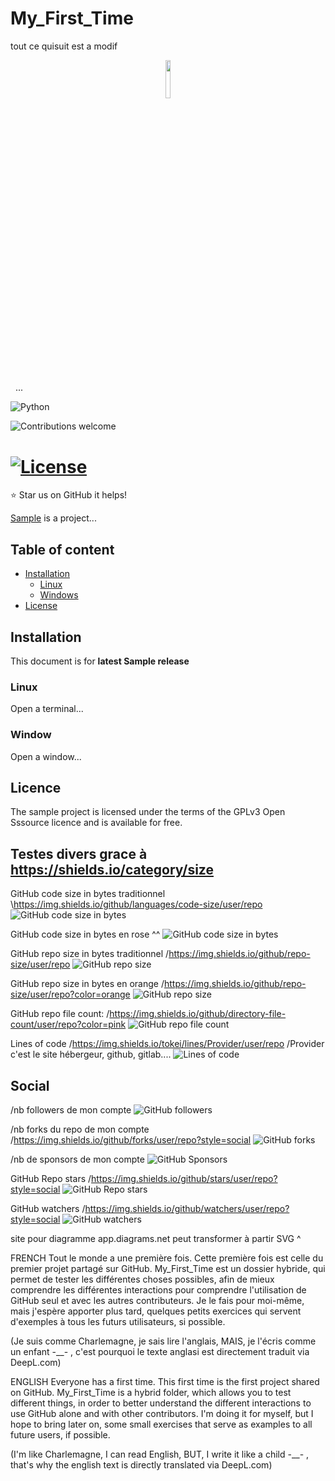 # My_First_Time

tout ce quisuit est a modif

<p align="center"><img width=12.5% src="https://github.com/user/mon_projet/blob/master/images/logo.jpeg"></p>

<p align="center"><img width=35% srce="https://github.com/user/mon_projet/blob/master/images/title.png"></p>

&nbsp;&nbsp;...

![Python](https://img.shields.io/badge/python-v3.8+-blue.svg)

![Contributions welcome](https://img.shields.io/badge/contributions-welcomeorange.svg)

[![License](https://img.shields.io/badge/license-GPLv3-blue.svg)](https://www.gnu.org/licenses/gp1-3.0.fr.html)
&nbsp;
=======

:star: Star us on GitHub it helps! 

[Sample](http://sampleproject.com) is a project...

## Table of content
- [Installation](#installation)
	- [Linux](#linux)
	- [Windows](#windows)
- [License](#license)

## Installation
This document is for **latest Sample release**

### Linux
Open a terminal...

### Window
Open a window...

## Licence
The sample project is licensed under the terms of the GPLv3 Open Sssource licence and is available for free.







## Testes divers grace à https://shields.io/category/size
GitHub code size in bytes traditionnel
\https://img.shields.io/github/languages/code-size/user/repo
![GitHub code size in bytes](https://img.shields.io/github/languages/code-size/Arzyon/My_First_Time)

GitHub code size in bytes en rose ^^
![GitHub code size in bytes](https://img.shields.io/github/languages/code-size/Arzyon/My_First_Time?color=pink)

GitHub repo size in bytes traditionnel
/https://img.shields.io/github/repo-size/user/repo
![GitHub repo size](https://img.shields.io/github/repo-size/Arzyon/My_First_Time)

GitHub repo size in bytes en orange
/https://img.shields.io/github/repo-size/user/repo?color=orange
![GitHub repo size](https://img.shields.io/github/repo-size/Arzyon/My_First_Time?color=orange)


GitHub repo file count:
/https://img.shields.io/github/directory-file-count/user/repo?color=pink
![GitHub repo file count](https://img.shields.io/github/directory-file-count/Arzyon/My_First_Time?color=pink)



Lines of code
/https://img.shields.io/tokei/lines/Provider/user/repo
/Provider c'est le site hébergeur, github, gitlab....
![Lines of code](https://img.shields.io/tokei/lines/github/Arzyon/My_First_Time)



## Social 
/nb followers de mon compte
![GitHub followers](https://img.shields.io/github/followers/Arzyon?style=social)

/nb forks du repo de mon compte
/https://img.shields.io/github/forks/user/repo?style=social
![GitHub forks](https://img.shields.io/github/forks/Arzyon/My_First_Time?style=social)

/nb de sponsors de mon compte
![GitHub Sponsors](https://img.shields.io/github/sponsors/Arzyon?style=social)

GitHub Repo stars
/https://img.shields.io/github/stars/user/repo?style=social
![GitHub Repo stars](https://img.shields.io/github/stars/Arzyon/My_First_Time?style=social)

GitHub watchers
/https://img.shields.io/github/watchers/user/repo?style=social
![GitHub watchers](https://img.shields.io/github/watchers/Arzyon/My_First_Time?style=social)



site pour diagramme app.diagrams.net
peut transformer à partir SVG ^





FRENCH 
Tout le monde a une première fois. Cette première fois est celle du premier projet partagé sur GitHub. My_First_Time est un dossier hybride, qui permet de tester les différentes choses possibles, afin de mieux comprendre les différentes interactions pour comprendre l'utilisation de GitHub seul et avec  les autres contributeurs. Je le fais pour moi-même, mais j'espère apporter plus tard, quelques petits exercices qui servent d'exemples à tous les futurs utilisateurs, si possible.

(Je suis comme Charlemagne, je sais lire l'anglais, MAIS, je l'écris comme un enfant -__- , c'est pourquoi le texte anglasi est directement traduit via DeepL.com)



ENGLISH 
Everyone has a first time. This first time is the first project shared on GitHub. My_First_Time is a hybrid folder, which allows you to test different things, in order to better understand the different interactions to use GitHub alone and with other contributors. I'm doing it for myself, but I hope to bring later on, some small exercises that serve as examples to all future users, if possible.

(I'm like Charlemagne, I can read English, BUT, I write it like a child -__- , that's why the english text is directly translated via DeepL.com)






